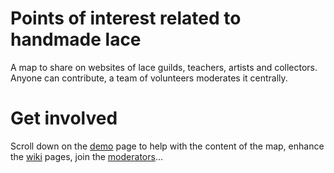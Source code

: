 Points of interest related to handmade lace
===========================================

A map to share on websites of lace guilds, teachers, artists and collectors.
Anyone can contribute, a team of volunteers moderates it centrally.


Get involved
============

Scroll down on the [demo] page to help with the content of the map,
enhance the [wiki] pages, join the [moderators]...

[demo]: http://lacemap.github.io/
[wiki]: ../../wiki
[moderators]: https://github.com/orgs/lacemap/teams/moderators
[usage policy]: https://operations.osmfoundation.org/policies/tiles/

